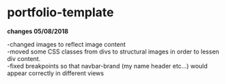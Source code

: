 # portfolio-template

<strong>changes 05/08/2018</strong>

<p>
 -changed images to reflect image content
<br>
-moved some CSS classes from divs to structural images in order to lessen div content.
<br>
-fixed breakpoints so that navbar-brand (my name header etc...) would appear correctly in different views
<br>
</p>

